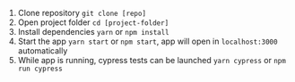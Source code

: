 1. Clone repository `git clone [repo]` 
2. Open project folder `cd [project-folder]`
3. Install dependencies `yarn` or `npm install`
4. Start the app `yarn start` or `npm start`, app will open in `localhost:3000` automatically 
5. While app is running, cypress tests can be launched `yarn cypress` or `npm run cypress`
